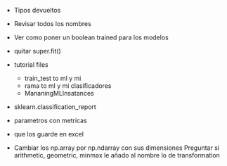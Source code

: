 
- Tipos devueltos
- Revisar todos los nombres
- Ver como poner un boolean trained para los modelos
- quitar super.fit()
- tutorial files
  - train_test to ml y mi
  - rama to ml y mi clasificadores
  - MananingMLInsatances
- sklearn.classification_report
- parametros con metricas
- que los guarde en excel

- Cambiar los np.array por np.ndarray con sus dimensiones
Preguntar si arithmetic, geometric, minmax le añado al
nombre lo de transformation


